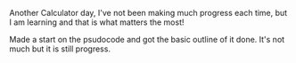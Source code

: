 Another Calculator day, I've not been making much progress each time, but I am learning and that is what matters the most!

Made a start on the psudocode and got the basic outline of it done. It's not much but it is still progress.